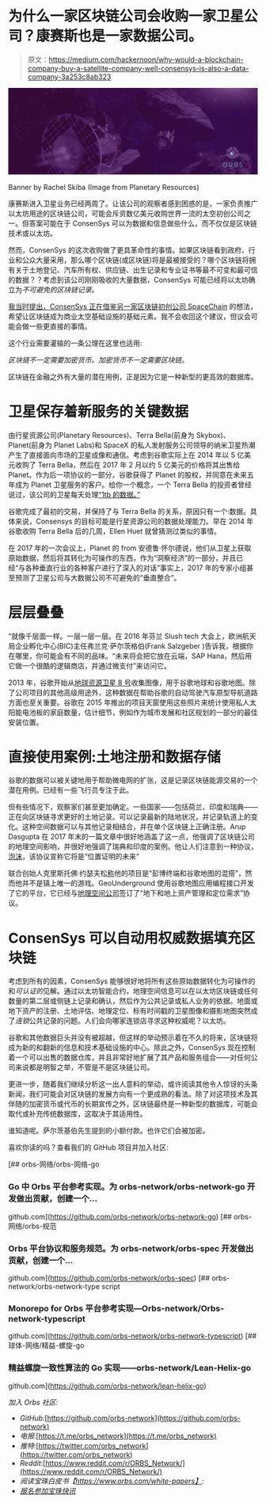 # 为什么一家区块链公司会收购一家卫星公司？康赛斯也是一家数据公司。

> 原文：<https://medium.com/hackernoon/why-would-a-blockchain-company-buy-a-satellite-company-well-consensys-is-also-a-data-company-3a253c8ab323>

![](img/170e5523effc0809563290d5b05c45cd.png)

Banner by Rachel Skiba (Image from Planetary Resources)

康赛斯进入卫星业务已经两周了。让该公司的观察者感到困惑的是，一家负责推广以太坊用途的区块链公司，可能会斥资数亿美元收购世界一流的太空初创公司之一。但答案可能在于 ConsenSys 可以为数据和信息做些什么，而不仅仅是区块链技术或以太坊。

然而，ConsenSys 的这次收购做了更具革命性的事情。如果区块链看到政府、行业和公众大量采用，那么哪个区块链(或区块链)将是最被接受的？哪个区块链将拥有关于土地登记、汽车所有权、供应链、出生记录和专业证书等最不可变和最可信的数据？？考虑到该公司刚刚吸收的大量数据，ConsenSys 可能已经将以太坊确立为*不可避免的区块链记录。*

[我当时提出，ConsenSys 正在借鉴另一家区块链初创公司 SpaceChain](/@gedalyahreback_49565/how-consensyss-acquisition-of-planetary-resources-puts-the-blockchain-at-the-center-of-the-99d781f6d359) 的想法，希望让区块链成为商业太空基础设施的基础元素。我不会收回这个建议，但议会可能会做一些更直接的事情。

这个行业需要灌输的一条公理在这里也适用:

*区块链不一定需要加密货币。加密货币不一定需要区块链。*

区块链在金融之外有大量的潜在用例，正是因为它是一种新型的更高效的数据库。

# 卫星保存着新服务的关键数据

由行星资源公司(Planetary Resources)、Terra Bella(前身为 Skybox)、Planet(前身为 Planet Labs)和 SpaceX 的私人发射服务公司领导的纳米卫星热潮产生了直接面向市场的卫星成像和通信。考虑到谷歌实际上在 2014 年以 5 亿美元收购了 Terra Bella，然后在 2017 年 2 月以约 5 亿美元的价格将其出售给 Planet。作为后一项协议的一部分，谷歌获得了 Planet 的股权，并同意在未来五年成为 Planet 卫星服务的客户。给你一个概念，一个 Terra Bella 的投资者曾经说过，该公司的卫星每天处理[“1tb 的数据。”](https://www.forbes.com/sites/rakeshsharma/2014/02/26/all-set-for-take-off-silicon-valley-startups-redefine-space-imaging-market/#19335f946840)

谷歌完成了最初的交易，并保持了与 Terra Bella 的关系，原因只有一个:数据。具体来说，Consensys 的目标可能是行星资源公司的数据处理能力。早在 2014 年谷歌收购 Terra Bella 后的几周，Ellen Huet 就曾猜测过类似的事情。

在 2017 年的一次会议上，Planet 的 from 安德鲁·怀尔德说，他们从卫星上获取原始数据，然后将其转化为可操作的东西，作为“洞察经济”的一部分，并且已经“与各种垂直行业的各种客户进行了深入的对话”事实上，2017 年的专家小组甚至预测了卫星公司与大数据公司不可避免的“垂直整合”。

# 层层叠叠

“就像千层面一样。一层一层一层。在 2016 年芬兰 Slush tech 大会上，欧洲航天局企业孵化中心(BIC)主任弗兰克·萨尔茨格伯(Frank Salzgeber )告诉我，根据你在哪里，你可能会有不同的品味。“未来将会把它放在云端，SAP Hana，然后用它做一个很酷的逻辑商店，并通过微支付”来访问它。

2013 年，谷歌开始从[地球资源卫星 8 号](https://techcrunch.com/2016/06/27/google-earth-and-maps-get-sharper-satellite-imagery-with-new-update/)收集图像，用于谷歌地球和谷歌地图。除了公司项目的其他高级用途外，这种数据在帮助谷歌的自动驾驶汽车原型导航道路方面也至关重要。谷歌在 2015 年推出的项目天窗使用这些照片来统计使用私人太阳能电池板的家庭数量，估计细节，例如作为城市发展和社区规划的一部分的最佳安装位置。

# 直接使用案例:土地注册和数据存储

谷歌的数据可以被关键地用于帮助微电网的扩张，这是记录区块链能源交易的一个潜在用例。已经有一些飞行员专注于此。

但有些情况下，观察家们甚至更加确定。一些国家——包括荷兰、印度和瑞典——正在向区块链寻求更好的土地记录。可以记录最新的陆地状况，并记录轨道上的变化。这种空间数据可以与其他记录相结合，并在单个区块链上正确注册。Arup Dasgupta 在 2017 年末的一篇文章中很好地涵盖了这一点，他强调了区块链公司的地理空间影响，并很好地强调了瑞典和印度的案例。他让人们注意到一种协议，[泡沫](https://foam.space/)，该协议宣称它将是“位置证明的未来”

联合创始人克里斯托佛·约瑟夫松[称](https://www.spar3d.com/blogs/all-over-the-map/foam-puts-geospatial-data-on-the-blockchain-without-gps/)他的项目是“彭博终端和谷歌地图的混搭”，然而他并不是镇上唯一的游戏。GeoUnderground 使用谷歌地图应用编程接口开发了它的平台，它已经与[地理空间公司](https://eijournal.com/news/business-2/geospatial-corporation-to-integrate-blockchain-technology-with-gis-platform-to-serve-the-global-oil-gas-industry?doing_wp_cron=1542196122.9437880516052246093750)签订了“地下和地上资产管理和定位需求”协议。

# ConsenSys 可以自动用权威数据填充区块链

考虑到所有的因素，ConsenSys 能够很好地将所有这些原始数据转化为可操作的和*可认证的*见解。通过以太坊智能合约，地理空间信息可以在以太坊区块链或任何数量的第二层或侧链上记录和确认，然后作为公共记录或私人业务的依据。地面或地下资产的注册、土地评估、地理定位、标有时间戳的卫星图像和摄影地图突然成了*连锁*公共记录的问题。人们会向哪家连锁店寻求这种权威呢？以太坊。

谷歌和其他数据巨头并没有被超越，但这样的举动预示着在不久的将来，区块链将成为新的和翻新的信息和技术基础设施的中心。除此之外，ConsenSys 现在控制着一个可以出售的数据仓库，并且非常好地扩展了其产品和服务组合——对任何公司来说都是明智之举，不管是不是区块链公司。

更进一步，随着我们继续分析这一出人意料的举动，或许阅读其他令人惊讶的头条新闻，我们可能会对区块链的发展方向有一个更成熟的看法。除了对这项技术及其伴随的加密货币或代币的长期宣传之外，区块链最终是一种新型的数据库，可能会取代或补充传统数据库，这取决于其适用性。

谁知道呢。萨尔茨基伯先生提到的小额付款。也许它们会被加密。

喜欢你读的吗？查看我们的 GitHub 项目并加入社区:

[](https://github.com/orbs-network/orbs-network-go) [## orbs-网络/orbs-网络-go

### Go 中 Orbs 平台参考实现。为 orbs-network/orbs-network-go 开发做出贡献，创建一个…

github.com](https://github.com/orbs-network/orbs-network-go) [](https://github.com/orbs-network/orbs-spec) [## orbs-网络/orbs-规范

### Orbs 平台协议和服务规范。为 orbs-network/orbs-spec 开发做出贡献，创建一个…

github.com](https://github.com/orbs-network/orbs-spec) [](https://github.com/orbs-network/orbs-network-typescript) [## orbs-network/orbs-network-type script

### Monorepo for Orbs 平台参考实现—Orbs-network/Orbs-network-typescript

github.com](https://github.com/orbs-network/orbs-network-typescript) [](https://github.com/orbs-network/lean-helix-go) [## 球体-网络/精益-螺旋-go

### 精益螺旋一致性算法的 Go 实现——orbs-network/Lean-Helix-go

github.com](https://github.com/orbs-network/lean-helix-go) 

*加入 Orbs 社区:*

*   *GitHub:*[https://github.com/orbs-network](https://github.com/orbs-network)
*   *电报*:[https://t.me/orbs_network](https://t.me/orbs_network)
*   *推特*:[https://twitter.com/orbs_network](https://twitter.com/orbs_network)
*   *Reddit*:[https://www.reddit.com/r/ORBS_Network/](https://www.reddit.com/r/ORBS_Network/)
*   *阅读宝珠白皮书【https://www.orbs.com/white-papers】:*
*   [*报名参加宝珠快讯*](https://orbs.com/#boxzilla-126)